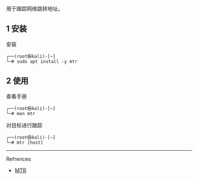 用于跟踪网络跳转地址。

## 1 安装

安装

```shell
┌──(root㉿kali)-[~]
└─# sudo apt install -y mtr
```

## 2 使用

查看手册

```shell
┌──(root㉿kali)-[~]
└─# man mtr
```

对目标进行跟踪

```shell
┌──(root㉿kali)-[~]
└─# mtr [host]
```

---

Refrences

- [MTR](https://www.bitwizard.nl/mtr/)
